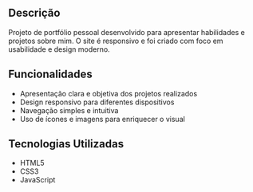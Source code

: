 
## Descrição
Projeto de portfólio pessoal desenvolvido para apresentar habilidades e projetos sobre mim. O site é responsivo e foi criado com foco em usabilidade e design moderno.

## Funcionalidades
- Apresentação clara e objetiva dos projetos realizados
- Design responsivo para diferentes dispositivos
- Navegação simples e intuitiva
- Uso de ícones e imagens para enriquecer o visual

## Tecnologias Utilizadas
- HTML5  
- CSS3  
- JavaScript  
